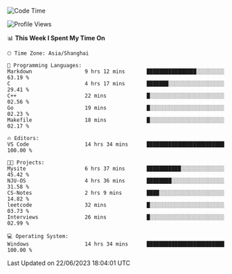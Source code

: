 <!--START_SECTION:waka-->
![Code Time](http://img.shields.io/badge/Code%20Time-1%2C003%20hrs%2043%20mins-blue)

![Profile Views](http://img.shields.io/badge/Profile%20Views-0-blue)

📊 **This Week I Spent My Time On** 

```text
🕑︎ Time Zone: Asia/Shanghai

💬 Programming Languages: 
Markdown                 9 hrs 12 mins       ████████████████░░░░░░░░░   63.19 % 
C                        4 hrs 17 mins       ███████░░░░░░░░░░░░░░░░░░   29.41 % 
C++                      22 mins             █░░░░░░░░░░░░░░░░░░░░░░░░   02.56 % 
Go                       19 mins             █░░░░░░░░░░░░░░░░░░░░░░░░   02.23 % 
Makefile                 18 mins             █░░░░░░░░░░░░░░░░░░░░░░░░   02.17 % 

🔥 Editors: 
VS Code                  14 hrs 34 mins      █████████████████████████   100.00 % 

🐱‍💻 Projects: 
Mysite                   6 hrs 37 mins       ███████████░░░░░░░░░░░░░░   45.42 % 
NJU-OS                   4 hrs 36 mins       ████████░░░░░░░░░░░░░░░░░   31.58 % 
CS-Notes                 2 hrs 9 mins        ████░░░░░░░░░░░░░░░░░░░░░   14.82 % 
leetcode                 32 mins             █░░░░░░░░░░░░░░░░░░░░░░░░   03.73 % 
Interviews               26 mins             █░░░░░░░░░░░░░░░░░░░░░░░░   02.99 % 

💻 Operating System: 
Windows                  14 hrs 34 mins      █████████████████████████   100.00 % 
```


 Last Updated on 22/06/2023 18:04:01 UTC
<!--END_SECTION:waka-->